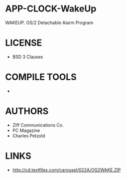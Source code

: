 # APP-CLOCK-WakeUp
WAKEUP. OS/2 Detachable Alarm Program

LICENSE
===============
* BSD 3 Clauses

COMPILE TOOLS
===============
* 
 
AUTHORS
===============
* Ziff Communications Co.
* PC Magazine 
* Charles Petzold

LINKS
===============
* http://cd.textfiles.com/carousel/022A/OS2WAKE.ZIP
